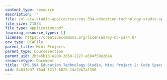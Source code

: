 ```yaml
---
content_type: resource
description: ''
file: /ol-ocw-studio-app/courses/cms-594-education-technology-studio-spring-2019/8ab33e9776a4f21f682514a7eb7af356_MITCMS_594S19_mini2_codespace.pdf
file_size: 71833
file_type: application/pdf
learning_resource_types: []
license: https://creativecommons.org/licenses/by-nc-sa/4.0/
ocw_type: OCWFile
parent_title: Mini Projects
parent_type: CourseSection
parent_uid: 2b545b13-a200-3d58-2227-a594f59e26a4
resourcetype: Document
title: 'CMS.594 Education Technology Studio, Mini Project 2: Code Space'
uid: 8ab33e97-76a4-f21f-6825-14a7eb7af356
---
```

